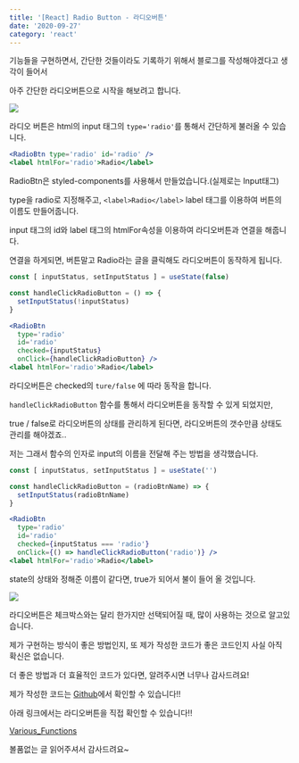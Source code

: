 ```yaml
---
title: '[React] Radio Button - 라디오버튼'
date: '2020-09-27'
category: 'react'
---
```


기능들을 구현하면서,
간단한 것들이라도 기록하기 위해서 블로그를 작성해야겠다고 생각이 들어서

아주 간단한 라디오버튼으로 시작을 해보려고 합니다.

![](https://images.velog.io/images/jotang/post/c3ded584-ac6b-4f91-a73b-2486f4fd5e29/image.png)

라디오 버튼은 html의 input 태그의 `type='radio'`를 통해서 간단하게 불러올 수 있습니다.

```jsx
<RadioBtn type='radio' id='radio' />
<label htmlFor='radio'>Radio</label>
```

RadioBtn은 styled-components를 사용해서 만들었습니다.(실제로는 Input태그)

type을 radio로 지정해주고, 
`<label>Radio</label>`
label 태그를 이용하여 버튼의 이름도 만들어줍니다.

input 태그의 id와 label 태그의 htmlFor속성을 이용하여 라디오버튼과 연결을 해줍니다.

연결을 하게되면, 버튼말고 Radio라는 글을 클릭해도 라디오버튼이 동작하게 됩니다.


```jsx
const [ inputStatus, setInputStatus ] = useState(false)

const handleClickRadioButton = () => {
  setInputStatus(!inputStatus)
}

<RadioBtn 
  type='radio' 
  id='radio' 
  checked={inputStatus} 
  onClick={handleClickRadioButton} />
<label htmlFor='radio'>Radio</label>
```

라디오버튼은 checked의 `ture/false` 에 따라 동작을 합니다.

`handleClickRadioButton` 함수를 통해서 라디오버튼을 동작할 수 있게 되었지만,

true / false로 라디오버튼의 상태를 관리하게 된다면,
라디오버튼의 갯수만큼 상태도 관리를 해야겠죠..

저는 그래서 함수의 인자로 input의 이름을 전달해 주는 방법을 생각했습니다.


```jsx
const [ inputStatus, setInputStatus ] = useState('')

const handleClickRadioButton = (radioBtnName) => {
  setInputStatus(radioBtnName)
}

<RadioBtn 
  type='radio' 
  id='radio' 
  checked={inputStatus === 'radio'} 
  onClick={() => handleClickRadioButton('radio')} />
<label htmlFor='radio'>Radio</label>
```

state의 상태와 정해준 이름이 같다면, true가 되어서 불이 들어 올 것입니다.

![](https://images.velog.io/images/jotang/post/78bd6633-a36d-475e-97aa-fd6c74853bf6/image.png)

라디오버튼은 체크박스와는 달리 한가지만 선택되어질 때, 많이 사용하는 것으로 알고있습니다.

제가 구현하는 방식이 좋은 방법인지, 또 제가 작성한 코드가 좋은 코드인지 사실 아직 확신은 없습니다.

더 좋은 방법과 더 효율적인 코드가 있다면, 알려주시면 너무나 감사드려요!

제가 작성한 코드는
[Github](https://github.com/taeho-jo/various_functions)에서 확인할 수 있습니다!!

아래 링크에서는 라디오버튼을 직접 확인할 수 있습니다!!


[Various_Functions](https://variousfunctions.netlify.app/)

볼품없는 글 읽어주셔서 감사드려요~